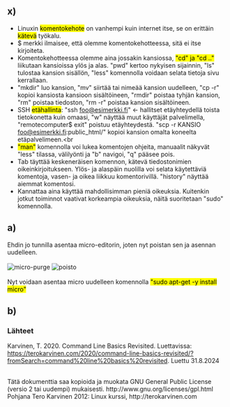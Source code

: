 ## x)

- Linuxin <mark>komentokehote</mark> on vanhempi kuin internet itse, se on erittäin <mark>kätevä</mark> työkalu.<br>
- $ merkki ilmaisee, että olemme komentokehotteessa, sitä ei itse kirjoiteta.<br>
- Komentokehotteessa olemme aina jossakin kansiossa, <mark>"cd" ja "cd .."</mark> liikutaan kansioissa ylös ja alas. "pwd" kertoo nykyisen sijainnin, "ls" tulostaa kansion sisällön, "less" komennolla voidaan selata tietoja sivu kerrallaan.<br>
- "mkdir" luo kansion, "mv" siirtää tai nimeää kansion uudelleen, "cp -r" kopioi kansiosta kansioon sisältöineen, "rmdir" poistaa tyhjän kansion, "rm" poistaa tiedoston, "rm -r" poistaa kansion sisältöineen.<br>
- SSH <mark>etähallinta</mark>: "ssh foo@esimerkki.fi" <- hallitset etäyhteydellä toista tietokonetta kuin omaasi, "w" näyttää muut käyttäjät palvelimella, "remotecomputer$ exit" poistuu etäyhteydestä. "scp -r KANSIO foo@esimerkki.fi:public_html/" kopioi kansion omalta koneelta etäpalvelimeen.<br
-  <mark>"man"</mark> komennolla voi lukea komentojen ohjeita, manuaalit näkyvät "less" tilassa, välilyönti ja "b" navigoi, "q" pääsee pois.<br>
- Tab täyttää keskeneräisen komennon, kätevä tiedostonimien oikeinkirjoitukseen. Ylös- ja alaspäin nuolilla voi selata käytettäviä komentoja, vasen- ja oikea liikkuu komentorivillä. "history" näyttää aiemmat komentosi.<br>
- Kannattaa aina käyttää mahdollisimman pieniä oikeuksia. Kuitenkin jotkut toiminnot vaativat korkeampia oikeuksia, näitä suoritetaan "sudo" komennolla.<br>

## a)

Ehdin jo tunnilla asentaa micro-editorin, joten nyt poistan sen ja asennan uudelleen.<br><br>
![micro-purge](https://github.com/user-attachments/assets/d449191b-b03a-45d3-ae1d-270dfc8ab7e3)
![poisto](https://github.com/user-attachments/assets/d9871757-9804-492c-adb0-7f66ef2b6b66)
<br><br>
Nyt voidaan asentaa micro uudelleen komennolla <mark>"sudo apt-get -y install micro"</mark><br>

## b)















### Lähteet

Karvinen, T. 2020. Command Line Basics Revisited. Luettavissa: https://terokarvinen.com/2020/command-line-basics-revisited/?fromSearch=command%20line%20basics%20revisited. Luettu 31.8.2024<br>

<br>
Tätä dokumenttia saa kopioida ja muokata GNU General Public License (versio 2 tai uudempi) mukaisesti. http://www.gnu.org/licenses/gpl.html<br>
Pohjana Tero Karvinen 2012: Linux kurssi, http://terokarvinen.com
